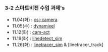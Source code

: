 ### 3-2 스마트비전 수업 과제's

- 11.04(화) : [csi-camera](https://github.com/jogeonuuuu/smart-vision/tree/main/csi-camera)
- 11.05(수) : [dynamixel](https://github.com/jogeonuuuu/smart-vision/tree/main/dynamixel)
- 11.12(화) : [cam-act](https://github.com/jogeonuuuu/smart-vision/tree/main/cam-act)
- 11.19(화) : [linedetect_sim](https://github.com/jogeonuuuu/smart-vision/tree/main/linedetect_sim/linedetect_sim_real)
- 11.26(화) : [linetracer_sim](https://github.com/jogeonuuuu/smart-vision/tree/main/linetracer_sim) & [linetracer_track]
  
